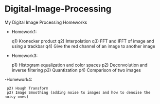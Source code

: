 # Digital-Image-Processing
My Digital Image Processing Homeworks
  - Homework1:  
  
     q1) Kronecker product 
     q2) Interpolation 
     q3) FFT and IFFT of image and using a trackbar 
     q4) Give the red channel of an image to another image
  - Homework3:
  
     p1) Histogram equalization and color spaces
     p2) Deconvolution and inverse filtering
     p3) Quantization
     p4) Comparison of two images
  
  -Homework4:
  
     p2) Hough Transform
     p3) Image Smoothing (adding noise to images and how to denoise the noisy ones)
